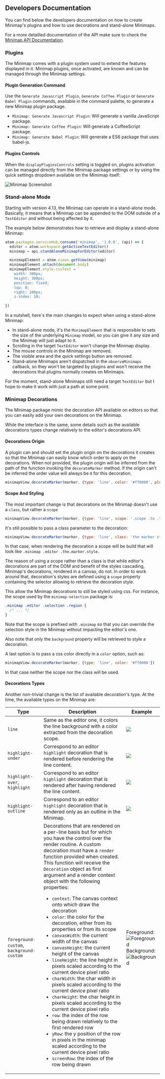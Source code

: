 ## Developers Documentation

You can find below the developers documentation on how to create Minimap's plugins and how to use decorations and stand-alone Minimaps.

For a more detailled documentation of the API make sure to check the [Minimap API Documentation](http://atom-minimap.github.io/minimap/).

### Plugins

The Minimap comes with a plugin system used to extend the features displayed in it. Minimap plugins, once activated, are known and can be managed through the Minimap settings.

#### Plugin Generation Command

Use the `Generate Javascript Plugin`, `Generate Coffee Plugin` or `Generate Babel Plugin` commands, available in the command palette, to generate a new Minimap plugin package.

- `Minimap: Generate Javascript Plugin`: Will generate a vanilla JavaScript package.
- `Minimap: Generate Coffee Plugin`: Will generate a CoffeeScript package.
- `Minimap: Generate Babel Plugin`: Will generate a ES6 package that uses babel-js.

#### Plugins Controls

When the `displayPluginsControls` setting is toggled on, plugins activation can be managed directly from the Minimap package settings or by using the quick settings dropdown available on the Mimimap itself:

![Minimap Screenshot](https://github.com/atom-minimap/minimap/blob/master/resources/plugins-list.gif?raw=true)

### Stand-alone Mode

Starting with version 4.13, the Minimap can operate in a stand-alone mode. Basically, it means that a Minimap can be appended to the DOM outside of a `TextEditor` and without being affected by it.

The example below demonstrates how to retrieve and display a stand-alone Minimap:

```js
atom.packages.serviceHub.consume('minimap', '1.0.0', (api) => {
  editor = atom.workspace.getActiveTextEditor()
  minimap = api.standAloneMinimapForEditor(editor)

  minimapElement = atom.views.getView(minimap)
  minimapElement.attach(document.body)
  minimapElement.style.cssText = `
    width: 300px;
    height: 300px;
    position: fixed;
    top: 0;
    right: 100px;
    z-index: 10;
  `
})
```

In a nutshell, here's the main changes to expect when using a stand-alone Minimap:

- In stand-alone mode, it's the `MinimapElement` that is responsible to sets the size of the underlying `Minimap` model, so you can give it any size and the Minimap will just adapt to it.
- Scrolling in the target `TextEditor` won't change the Minimap display.
- The mouse controls in the Minimap are removed.
- The visible area and the quick settings button are removed.
- Stand-alone Minimaps aren't dispatched in the `observeMinimaps` callback, so they won't be targeted by plugins and won't receive the decorations that plugins normally creates on Minimaps.

For the moment, stand-alone Minimaps still need a target `TextEditor` but I hope to make it work with just a path at some point.

### Minimap Decorations

The Minimap package mimic the decoration API available on editors so that you can easily add your own decorations on the Minimap.

While the interface is the same, some details such as the available decorations types change relatively to the editor's decorations API.


#### Decorations Origin

A plugin can and should set the plugin origin on the decorations it creates so that the Minimap can easily know which order to apply on the decorations. When not provided, the plugin origin will be inferred from the path of the function invoking the `decorateMarker` method. If the origin can't be inferred the order value will always be `0` for this decoration.

```js
minimapView.decorateMarker(marker, {type: 'line', color: '#ff0000', plugin: 'my-plugin-name'})
```

#### Scope And Styling

The most important change is that decorations on the Minimap doesn't use a `class`, but rather a `scope`

```js
minimapView.decorateMarker(marker, {type: 'line', scope: '.scope .to .the.marker.style'})
```

It's still possible to pass a class parameter to the decoration:


```js
minimapView.decorateMarker(marker, {type: 'line', class: 'the marker style'})
```

In that case, when rendering the decoration a scope will be build that will look like `.minimap .editor .the.marker.style`.

The reason of using a scope rather than a class is that while editor's decorations are part of the DOM and benefit of the styles cascading, Minimap's decorations, rendered in a canvas, do not. In order to work around that, decoration's styles are defined using a `scope` property containing the selector allowing to retrieve the decoration style.

This allow the Minimap decorations to still be styled using css. For instance, the scope used by the `minimap-selection` package is:

```css
.minimap .editor .selection .region {
  /* ... */
}
```

Note that the scope is prefixed with `.minimap` so that you can override the selection style in the Minimap without impacting the editor's one.

Also note that only the `background` property will be retrieved to style a decoration.

A last option is to pass a css color directly in a `color` option, such as:

```js
minimapView.decorateMarker(marker, {type: 'line', color: '#ff0000'})
```

In that case neither the scope nor the class will be used.

#### Decorations Types

Another non-trivial change is the list of available decoration's type. At the time, the available types on the Minimap are:

Type|Description|Example
---|---|---
`line`|Same as the editor one, it colors the line background with a color extracted from the decoration scope.|![](https://github.com/atom-minimap/minimap/blob/master/resources/line-decorations.png?raw=true)
`highlight-under`|Correspond to an editor `highlight` decoration that is rendered before rendering the line content.|![](https://github.com/atom-minimap/minimap/blob/master/resources/highlight-under-decorations.png?raw=true)
`highlight-over`, `highlight`|Correspond to an editor `highlight` decoration that is rendered after having rendered the line content.|![](https://github.com/atom-minimap/minimap/blob/master/resources/highlight-over-decorations.png?raw=true)
`highlight-outline`|Correspond to an editor `highlight` decoration that is rendered only as an outline in the Minimap.|![](https://github.com/atom-minimap/minimap/blob/master/resources/outline-decorations.png?raw=true)
`foreground-custom`, `background-custom`|Decorations that are rendered on a per-line basis but for which you have the control over the render routine. A custom decoration must have a `render` function provided when created. This function will receive the `Decoration` object as first argument and a render context object with the following properties: <ul><li>`context`: The canvas context onto which draw the decoration</li><li>`color`: the color for the decoration, either from its properties or from its scope</li><li>`canvasWidth`: the current width of the canvas</li><li>`canvasHeight`: the current height of the canvas</li><li>`lineHeight`: the line height in pixels scaled according to the current device pixel ratio</li><li>`charWidth`: the char width in pixels scaled according to the current device pixel ratio</li><li>`charHeight`: the char height in pixels scaled according to the current device pixel ratio</li><li>`row`: the index of the row being drawn relatively to the first rendered row</li><li>`yRow`: the y position of the row in pixels in the minimap scaled according to the current device pixel ratio</li><li>`screenRow`: the index of the row being drawn</li></ul>|Foreground: ![Foreground](https://github.com/atom-minimap/minimap/blob/master/resources/foreground-custom-decorations.png?raw=true)<br/>Background: ![Background](https://github.com/atom-minimap/minimap/blob/master/resources/background-custom-decorations.png?raw=true)
